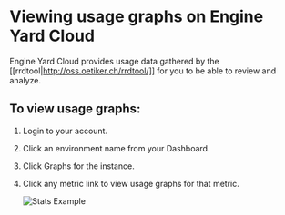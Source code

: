 # Viewing usage graphs on Engine Yard Cloud

Engine Yard Cloud provides usage data gathered by the [[rrdtool|http://oss.oetiker.ch/rrdtool/]] for you to be able to review and analyze.

## To view usage graphs:

  1. Login to your account.
  2. Click an environment name from your Dashboard.
  3. Click Graphs for the instance.
  4. Click any metric link to view usage graphs for that metric.
      
      ![Stats Example](images/df_stats.jpg)
